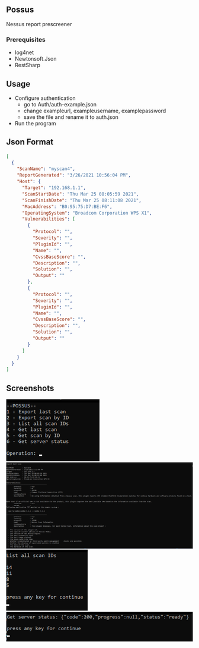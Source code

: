 ## Possus

Nessus report prescreener

### Prerequisites

* log4net
* Newtonsoft.Json
* RestSharp

## Usage
- Configure authentication
	- go to Auth/auth-example.json
	- change exampleurl, exampleusername, examplepassword
	- save the file and rename it to auth.json
-  Run the program

## Json Format
```json
[
  {
    "ScanName": "myscan4",
    "ReportGenerated": "3/26/2021 10:56:04 PM",
    "Host": {
      "Target": "192.168.1.1",
      "ScanStartDate": "Thu Mar 25 08:05:59 2021",
      "ScanFinishDate": "Thu Mar 25 08:11:08 2021",
      "MacAddress": "B0:95:75:D7:BE:F6",
      "OperatingSystem": "Broadcom Corporation WPS X1",
      "Vulnerabilities": [
        {
          "Protocol": "",
          "Severity": "",
          "PluginId": "",
          "Name": "",
          "CvssBaseScore": "",
          "Description": "",
          "Solution": "",
          "Output": ""
        },
        {
          "Protocol": "",
          "Severity": "",
          "PluginId": "",
          "Name": "",
          "CvssBaseScore": "",
          "Description": "",
          "Solution": "",
          "Output": ""
        }
      ]
    }
  }
]
```

## Screenshots
![1](/img/1.png?raw=true)  
![2](/img/2.png?raw=true)  
![3](/img/3.png?raw=true)  
![4](/img/4.png?raw=true)
